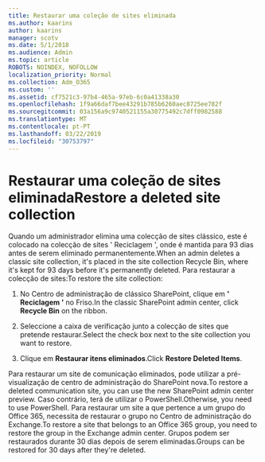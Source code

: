 ```yaml
---
title: Restaurar uma coleção de sites eliminada
ms.author: kaarins
author: kaarins
manager: scotv
ms.date: 5/1/2018
ms.audience: Admin
ms.topic: article
ROBOTS: NOINDEX, NOFOLLOW
localization_priority: Normal
ms.collection: Adm_O365
ms.custom: ''
ms.assetid: cf7521c3-97b4-465a-97eb-6c0a41338a30
ms.openlocfilehash: 1f9a66daf7bee43291b785b6260aec8725ee782f
ms.sourcegitcommit: 03a156a9c9740521155a30775492c7dff0982588
ms.translationtype: MT
ms.contentlocale: pt-PT
ms.lasthandoff: 03/22/2019
ms.locfileid: "30753797"
---
```

# <a name="restore-a-deleted-site-collection"></a><span data-ttu-id="73245-102">Restaurar uma coleção de sites eliminada</span><span class="sxs-lookup"><span data-stu-id="73245-102">Restore a deleted site collection</span></span>

<span data-ttu-id="73245-103">Quando um administrador elimina uma colecção de sites clássico, este é colocado na colecção de sites ' Reciclagem ', onde é mantida para 93 dias antes de serem eliminado permanentemente.</span><span class="sxs-lookup"><span data-stu-id="73245-103">When an admin deletes a classic site collection, it's placed in the site collection Recycle Bin, where it's kept for 93 days before it's permanently deleted.</span></span> <span data-ttu-id="73245-104">Para restaurar a colecção de sites:</span><span class="sxs-lookup"><span data-stu-id="73245-104">To restore the site collection:</span></span>
  
1. <span data-ttu-id="73245-105">No Centro de administração de clássico SharePoint, clique em **' Reciclagem '** no Friso.</span><span class="sxs-lookup"><span data-stu-id="73245-105">In the classic SharePoint admin center, click **Recycle Bin** on the ribbon.</span></span> 
    
2. <span data-ttu-id="73245-106">Seleccione a caixa de verificação junto a colecção de sites que pretende restaurar.</span><span class="sxs-lookup"><span data-stu-id="73245-106">Select the check box next to the site collection you want to restore.</span></span>
    
3. <span data-ttu-id="73245-107">Clique em **Restaurar itens eliminados**.</span><span class="sxs-lookup"><span data-stu-id="73245-107">Click **Restore Deleted Items**.</span></span>
    
<span data-ttu-id="73245-108">Para restaurar um site de comunicação eliminados, pode utilizar a pré-visualização de centro de administração do SharePoint nova.</span><span class="sxs-lookup"><span data-stu-id="73245-108">To restore a deleted communication site, you can use the new SharePoint admin center preview.</span></span> <span data-ttu-id="73245-109">Caso contrário, terá de utilizar o PowerShell.</span><span class="sxs-lookup"><span data-stu-id="73245-109">Otherwise, you need to use PowerShell.</span></span> <span data-ttu-id="73245-110">Para restaurar um site a que pertence a um grupo do Office 365, necessita de restaurar o grupo no Centro de administração do Exchange.</span><span class="sxs-lookup"><span data-stu-id="73245-110">To restore a site that belongs to an Office 365 group, you need to restore the group in the Exchange admin center.</span></span> <span data-ttu-id="73245-111">Grupos podem ser restaurados durante 30 dias depois de serem eliminadas.</span><span class="sxs-lookup"><span data-stu-id="73245-111">Groups can be restored for 30 days after they're deleted.</span></span>
  

